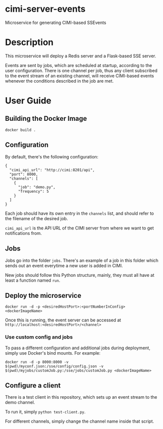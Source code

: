 # cimi-server-events
Microservice for generating CIMI-based SSEvents

# Description

This microservice will deploy a Redis server and a Flask-based SSE server.

Events are sent by jobs, which are scheduled at startup, according to the 
user configuration. There is one channel per job, thus any client subscribed 
to the event stream of an existing channel, will receive CIMI-based events 
whenever the conditions described in the job are met.


# User Guide

## Building the Docker Image

`docker build .`


## Configuration

By default, there's the following configuration:

```aidl
{
  "cimi_api_url": "http://cimi:8201/api",
  "port": 8000,
  "channels": [
    {
      "job": "demo.py",
      "frequency": 5
    }
  ]
}
```

Each job should have its own entry in the `channels` list, and should 
refer to the filename of the desired job.

`cimi_api_url` is the API URL of the CIMI server from where we want to 
get notifications from.

## Jobs

Jobs go into the folder `jobs`. There's an example of a job in this folder 
which sends out an event everytime a new user is added in CIMI.

New jobs should follow this Python structure, mainly, they must all have 
at least a function named `run`.


## Deploy the microservice

`docker run -d -p <desiredHostPort>:<portNumberInConfig> <dockerImageName>`

Once this is running, the event server can be accessed at `http://localhost:<desiredHostPort>/<channel>`

### Use custom config and jobs

To pass a different configuration and additional jobs during deployment, 
simply use Docker's bind mounts. For example:
 
`docker run -d -p 8000:8000 -v $(pwd)/myconf.json:/sse/config/config.json -v $(pwd)/myjobs/customJob.py:/sse/jobs/customJob.py <dockerImageName>`

## Configure a client

There is a test client in this repository, which sets up an event stream 
to the demo channel. 

To run it, simply `python test-client.py`.

For different channels, simply change the channel name inside that script.
